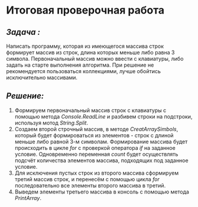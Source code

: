 # Итоговая проверочная работа

## *Задача :*

Написать программу, которая из имеющегося массива строк формирует массив из строк, длина которых меньше либо равна 3 символа. Первоначальный массив можно ввести с клавиатуры, либо задать на старте выполнения алгоритма. При решение не рекомендуется пользоваться коллекциями, лучше обойтись исключительно массивами.

## *Решение:*
1. Формируем первоначальный массив строк с клавиатуры с помощью метода *Console.ReadLine* и разбивем строки на подстроки, используя мотод *String.Split*.
2. Создаем второй строчный массив, в методе *CreatArraySimbols*, который будет формироваться из элементов - строк с длиной меньше либо равной 3-м символам. Формирование массива будет происходить в цикле *for* с проверкой оператора *if* на заданное условие. Одновременно переменная *count* будет осуществлять подсчёт количества элементов массива, подходящих под заданное условие.
3. Для исключения пустых строк из второго массива сформируем третий массив строк, и перенесём с помощью цикла *for*  последовательно все элементы второго массива в третий.
4. Выведем элементы третьего массива в консоль с помощью метода *PrintArray*.
